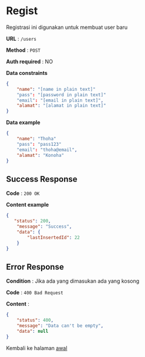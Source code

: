# Regist

Registrasi ini digunakan untuk membuat user baru

**URL** : `/users`

**Method** : `POST`

**Auth required** : NO

**Data constraints**

```json
{
    "name": "[name in plain text]"
    "pass": "[password in plain text]"
    "email": "[email in plain text]",
    "alamat": "[alamat in plain text]"
}
```

**Data example**

```json
{
    "name": "Thoha"
    "pass": "pass123"
    "email": "thoha@email",
    "alamat": "Konoha"
}
```

## Success Response

**Code** : `200 OK`

**Content example**

```json
{
   "status": 200,
    "message": "Success",
    "data": {
        "lastInsertedId": 22
    }
}
```

## Error Response

**Condition** : Jika ada yang dimasukan ada yang kosong

**Code** : `400 Bad Request`

**Content** :

```json
{
    "status": 400,
    "message": "Data can't be empty",
    "data": null
}
```

Kembali ke halaman [awal](../README.md)
